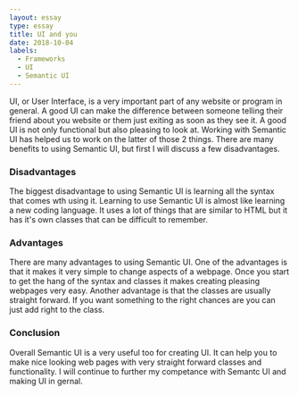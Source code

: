 ```yaml
---
layout: essay
type: essay
title: UI and you
date: 2018-10-04
labels:
  - Frameworks
  - UI
  - Semantic UI
---
```


UI, or User Interface, is a very important part of any website or program in general. A good UI can make the difference between someone telling their friend about you website or them just exiting as soon as they see it. A good UI is not only functional but also pleasing to look at. Working with Semantic UI has helped us to work on the latter of those 2 things. There are many benefits to using Semantic UI, but first I will discuss a few disadvantages.

### Disadvantages
The biggest disadvantage to using Semantic UI is learning all the syntax that comes wth using it. Learning to use Semantic UI is almost like learning a new coding language. It uses a lot of things that are similar to HTML but it has it's own classes that can be difficult to remember.

### Advantages
There are many advantages to using Semantic UI. One of the advantages is that it makes it very simple to change aspects of a webpage. Once you start to get the hang of the syntax and classes it makes creating pleasing webpages very easy. Another advantage is that the classes are usually straight forward. If you want something to the right chances are you can just add right to the class.

### Conclusion
Overall Semantic UI is a very useful too for creating UI. It can help you to make nice looking web pages with very straight forward classes and functionality. I will continue to further my competance with Semantc UI and making UI in gernal.
